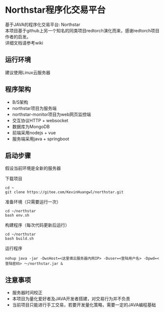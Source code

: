 # Northstar程序化交易平台
基于JAVA的程序化交易平台: Northstar  
本项目基于github上另一个知名的同类项目redtorch演化而来，感谢redtorch项目作者的启发。  
详细文档请参考wiki  

## 运行环境
建议使用Linux云服务器

## 程序架构
- B/S架构
- northstar项目为服务端
- northstar-monitor项目为web网页监控端
- 交互协议HTTP + websocket
- 数据库为MongoDB
- 前端采用nodejs + vue
- 服务端采用java + springboot

## 启动步骤
假设当前环境是全新的服务器  

下载项目
```
cd ~
git clone https://gitee.com/KevinHuangwl/northstar.git
```

准备环境（只需要运行一次）
```
cd ~/northstar
bash env.sh
```

构建程序（每次代码更新后运行）
```
cd ~/northstar
bash build.sh
```

运行程序
```
nohup java -jar -DwsHost=<这里填云服务器内网IP> -Duser=<登陆用户名> -Dpwd=<登陆密码> ～/northstar.jar &
```


## 注意事项
- 服务器时间校正
- 本项目为量化爱好者及JAVA开发者搭建，对交易行为并不负责
- 当前项目只能进行手工交易，若要开发量化策略，需要一定的JAVA编程基础